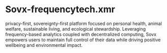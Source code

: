 # Sovx-frequencytech.xmr
privacy-first, sovereignty-first platform focused on personal health, animal welfare, sustainable living, and ecological stewardship. Leveraging frequency-based analytics coupled with decentralized computing, Sovx empowers users to maintain full control of their data while driving positive wellbeing and environmental impact.
